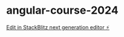 # angular-course-2024

[Edit in StackBlitz next generation editor ⚡️](https://stackblitz.com/~/github.com/rsoft-latam/angular-course-2024)